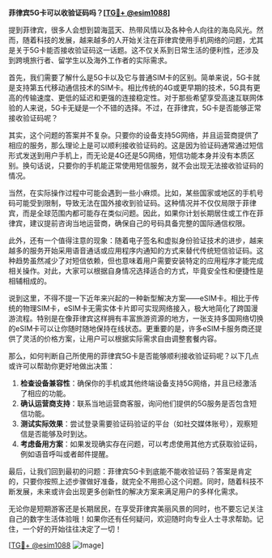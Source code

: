 **菲律宾5G卡可以收验证码吗？[[TG💪+ @esim1088](https://t.me/s/esim1088)]**

提到菲律宾，很多人会想到碧海蓝天、热带风情以及各种令人向往的海岛风光。然而，随着科技的发展，越来越多的人开始关注在菲律宾使用手机网络的问题，尤其是关于5G卡能否接收验证码这一话题。这不仅关系到日常生活的便利性，还涉及到跨境旅行者、留学生以及海外工作者的实际需求。

首先，我们需要了解什么是5G卡以及它与普通SIM卡的区别。简单来说，5G卡就是支持第五代移动通信技术的SIM卡。相比传统的4G或更早期的技术，5G具有更高的传输速度、更低的延迟和更强的连接稳定性。对于那些希望享受高速互联网体验的人来说，5G卡无疑是一个不错的选择。不过，在菲律宾，5G卡是否能够正常接收验证码呢？

其实，这个问题的答案并不复杂。只要你的设备支持5G网络，并且运营商提供了相应的服务，那么理论上是可以顺利接收验证码的。这是因为验证码通常通过短信形式发送到用户手机上，而无论是4G还是5G网络，短信功能本身并没有本质区别。换句话说，只要你的手机能正常使用短信服务，就不会出现无法接收验证码的情况。

当然，在实际操作过程中可能会遇到一些小麻烦。比如，某些国家或地区的手机号码可能受到限制，导致无法在国外接收到验证码。这种情况并不仅仅局限于菲律宾，而是全球范围内都可能存在类似问题。因此，如果你计划长期居住或工作在菲律宾，建议提前咨询当地运营商，确保自己的号码具备完整的国际通信权限。

此外，还有一个值得注意的现象：随着电子签名和虚拟身份验证技术的进步，越来越多的服务开始采用语音通话或应用程序内通知的方式来替代传统短信验证码。这种趋势虽然减少了对短信依赖，但也意味着用户需要安装特定的应用程序才能完成相关操作。对此，大家可以根据自身情况选择适合的方式，毕竟安全性和便捷性是相辅相成的。

说到这里，不得不提一下近年来兴起的一种新型解决方案——eSIM卡。相比于传统的物理SIM卡，eSIM卡无需实体卡片即可实现网络接入，极大地简化了跨国漫游流程。特别是在像菲律宾这样拥有丰富旅游资源的地方，一张支持多国网络切换的eSIM卡可以让你随时随地保持在线状态。更重要的是，许多eSIM卡服务商还提供了灵活的价格方案，让用户可以根据实际需求自由调整套餐内容。

那么，如何判断自己所使用的菲律宾5G卡是否能够顺利接收验证码呢？以下几点或许可以帮助你更好地做出决策：

1. **检查设备兼容性**：确保你的手机或其他终端设备支持5G网络，并且已经激活了相应的功能。
2. **确认运营商支持**：联系当地运营商客服，询问他们提供的5G服务是否包含短信功能。
3. **测试实际效果**：尝试登录需要验证码验证的平台（如社交媒体账号），观察短信是否能够及时到达。
4. **考虑备用方案**：如果发现确实存在问题，可以考虑使用其他方式获取验证码，例如语音呼叫或者邮件提醒。

最后，让我们回到最初的问题：菲律宾5G卡到底能不能收验证码？答案是肯定的，只要你按照上述步骤做好准备，就完全不用担心这个问题。同时，随着科技不断发展，未来或许会出现更多创新性的解决方案来满足用户的多样化需求。

无论你是短期游客还是长期居民，在享受菲律宾美丽风景的同时，也不要忘记关注自己的数字生活体验哦！如果你还有任何疑问，欢迎随时向专业人士寻求帮助。记住，一个好的开始往往决定了一切！

[[TG💪+ @esim1088](https://t.me/s/esim1088) ![Image](https://i.postimg.cc/4NQfJmqS/Snipaste-2025-05-13-00-14-12.png)]